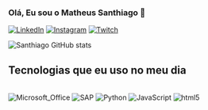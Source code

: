 ### Olá, Eu sou o Matheus Santhiago 👋

[![LinkedIn](https://img.shields.io/badge/LinkedIn-0077B5?style=for-the-badge&logo=linkedin&logoColor=white)](https://www.linkedin.com/in/matheus-santhiago-007a73219/)
[![Instagram](https://img.shields.io/badge/Instagram-E4405F?style=for-the-badge&logo=instagram&logoColor=white)](https://www.instagram.com/msanthiago__/)
[![Twitch](https://img.shields.io/badge/Twitch-9146FF?style=for-the-badge&logo=twitch&logoColor=white)](https://www.twitch.tv/directory/following)

![Santhiago GitHub stats](https://github-readme-stats.vercel.app/api?username=Teteu009&show_icons=true&theme=dracula)

## Tecnologias que eu uso no meu dia

<div style="display: inline_block"><br/>
  <img aling="center" alt="Microsoft_Office" src="https://img.shields.io/badge/Microsoft_Office-D83B01?style=for-the-badge&logo=microsoft-office&logoColor=white" />
  <img aling="center" alt="SAP" src="	https://img.shields.io/badge/SAP-0FAAFF?style=for-the-badge&logo=sap&logoColor=white" />
  <img aling="center" alt="Python" src="https://img.shields.io/badge/Python-14354C?style=for-the-badge&logo=python&logoColor=white" />
  <img aling="center" alt="JavaScript" src="	https://img.shields.io/badge/JavaScript-F7DF1E?style=for-the-badge&logo=javascript&logoColor=black" />
  <img aling="center" alt="html5" src="https://img.shields.io/badge/HTML5-E34F26?style=for-the-badge&logo=html5&logoColor=white" />
</div>
